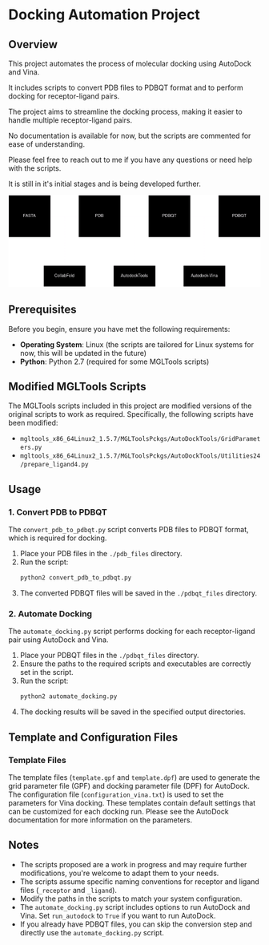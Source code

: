 # Docking Automation Project

## Overview

This project automates the process of molecular docking using AutoDock and Vina.

It includes scripts to convert PDB files to PDBQT format and to perform docking for receptor-ligand pairs.

The project aims to streamline the docking process, making it easier to handle multiple receptor-ligand pairs.

No documentation is available for now, but the scripts are commented for ease of understanding.

Please feel free to reach out to me if you have any questions or need help with the scripts.

It is still in it's initial stages and is being developed further.

![alt text](Docking_Automation.png "Title")

## Prerequisites

Before you begin, ensure you have met the following requirements:

- **Operating System**: Linux (the scripts are tailored for Linux systems for now, this will be updated in the future)
- **Python**: Python 2.7 (required for some MGLTools scripts)

## Modified MGLTools Scripts

The MGLTools scripts included in this project are modified versions of the original scripts to work as required.
Specifically, the following scripts have been modified:
- `mgltools_x86_64Linux2_1.5.7/MGLToolsPckgs/AutoDockTools/GridParameters.py`
- `mgltools_x86_64Linux2_1.5.7/MGLToolsPckgs/AutoDockTools/Utilities24/prepare_ligand4.py`

## Usage

### 1. Convert PDB to PDBQT

The `convert_pdb_to_pdbqt.py` script converts PDB files to PDBQT format, which is required for docking.

1. Place your PDB files in the `./pdb_files` directory.
2. Run the script:
   ```bash
   python2 convert_pdb_to_pdbqt.py
   ```
3. The converted PDBQT files will be saved in the `./pdbqt_files` directory.

### 2. Automate Docking

The `automate_docking.py` script performs docking for each receptor-ligand pair using AutoDock and Vina.

1. Place your PDBQT files in the `./pdbqt_files` directory.
2. Ensure the paths to the required scripts and executables are correctly set in the script.
3. Run the script:
   ```bash
   python2 automate_docking.py
   ```
4. The docking results will be saved in the specified output directories.

## Template and Configuration Files

### Template Files

The template files (`template.gpf` and `template.dpf`) are used to generate the grid parameter file (GPF)
and docking parameter file (DPF) for AutoDock.
The configuration file (`configuration_vina.txt`) is used to set the parameters for Vina docking.
These templates contain default settings that can be customized for each docking run.
Please see the AutoDock documentation for more information on the parameters.

## Notes

- The scripts proposed are a work in progress and may require further modifications, you're welcome to adapt them to your needs.
- The scripts assume specific naming conventions for receptor and ligand files (`_receptor` and `_ligand`).
- Modify the paths in the scripts to match your system configuration.
- The `automate_docking.py` script includes options to run AutoDock and Vina. Set `run_autodock` to `True` if you want to run AutoDock.
- If you already have PDBQT files, you can skip the conversion step and directly use the `automate_docking.py` script.
